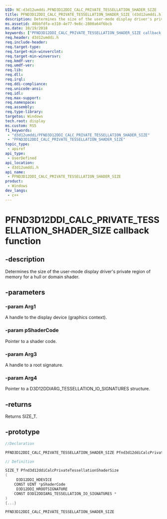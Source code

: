 ```yaml
---
UID: NC:d3d12umddi.PFND3D12DDI_CALC_PRIVATE_TESSELLATION_SHADER_SIZE
title: PFND3D12DDI_CALC_PRIVATE_TESSELLATION_SHADER_SIZE (d3d12umddi.h)
description: Determines the size of the user-mode display driver's private region of memory for a hull or domain shader.
ms.assetid: 40bbfdfa-e310-4e77-9e8c-2800a64f6bcb
ms.date: 10/19/2018
keywords: ["PFND3D12DDI_CALC_PRIVATE_TESSELLATION_SHADER_SIZE callback function"]
req.header: d3d12umddi.h
req.include-header: 
req.target-type: 
req.target-min-winverclnt: 
req.target-min-winversvr: 
req.kmdf-ver: 
req.umdf-ver: 
req.lib: 
req.dll: 
req.irql: 
req.ddi-compliance: 
req.unicode-ansi: 
req.idl: 
req.max-support: 
req.namespace: 
req.assembly: 
req.type-library: 
targetos: Windows
tech.root: display
ms.custom: RS5
f1_keywords:
 - "d3d12umddi/PFND3D12DDI_CALC_PRIVATE_TESSELLATION_SHADER_SIZE"
 - "PFND3D12DDI_CALC_PRIVATE_TESSELLATION_SHADER_SIZE"
topic_type:
 - apiref
api_type:
 - UserDefined
api_location:
 - d3d12umddi.h
api_name:
 - PFND3D12DDI_CALC_PRIVATE_TESSELLATION_SHADER_SIZE
product:
 - Windows
dev_langs:
 - c++
---
```


# PFND3D12DDI_CALC_PRIVATE_TESSELLATION_SHADER_SIZE callback function

## -description

Determines the size of the user-mode display driver's private region of memory for a hull or domain shader.

## -parameters

### -param Arg1

A handle to the display device (graphics context).

### -param pShaderCode

Pointer to a shader code.

### -param Arg3

A handle to a root signature.

### -param Arg4

Pointer to a D3D12DDIARG_TESSELLATION_IO_SIGNATURES structure.

## -returns

Returns SIZE_T.

## -prototype

```cpp
//Declaration

PFND3D12DDI_CALC_PRIVATE_TESSELLATION_SHADER_SIZE Pfnd3d12ddiCalcPrivateTessellationShaderSize; 

// Definition

SIZE_T Pfnd3d12ddiCalcPrivateTessellationShaderSize 
(
	 D3D12DDI_HDEVICE
	CONST UINT *pShaderCode
	 D3D12DDI_HROOTSIGNATURE
	CONST D3D12DDIARG_TESSELLATION_IO_SIGNATURES *
)
{...}

PFND3D12DDI_CALC_PRIVATE_TESSELLATION_SHADER_SIZE 


```

